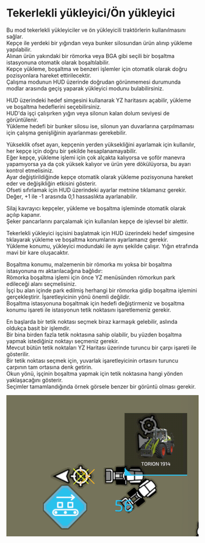 # Tekerlekli yükleyici/Ön yükleyici

  
Bu mod tekerlekli yükleyiciler ve ön yükleyicili traktörlerin kullanılmasını sağlar.   
Kepçe ile yerdeki bir yığından veya bunker silosundan ürün alınıp yükleme yapılabilir.  
Alınan ürün yakındaki bir römorka veya BGA gibi seçili bir boşaltma istasyonuna otomatik olarak boşaltılabilir.   
Kepçe yükleme, boşaltma ve benzeri işlemler için otomatik olarak doğru pozisyonlara hareket ettirilecektir.  
Çalışma modunun HUD üzerinde doğrudan görünmemesi durumunda modlar arasında geçiş yaparak yükleyici modunu bulabilirsiniz.  
  
HUD üzerindeki hedef simgesini kullanarak YZ haritasını açabilir, yükleme ve boşaltma hedeflerini seçebilirsiniz.   
HUD'da işçi çalışırken yığın veya silonun kalan dolum seviyesi de görüntülenir.  
Yükleme hedefi bir bunker silosu ise, silonun yan duvarlarına çarpılmaması için çalışma genişliğinin ayarlanması gerekebilir.  
  
Yükseklik ofset ayarı, kepçenin yerden yüksekliğini ayarlamak için kullanılır, her kepçe için doğru bir şekilde hesaplanamayabilir.    
Eğer kepçe, yükleme işlemi için çok alçakta kalıyorsa ve şoför manevra yapamıyorsa ya da çok yüksek kalıyor ve ürün yere dökülüyorsa, bu ayarı kontrol etmelisiniz.  
Ayar değiştirildiğinde kepçe otomatik olarak yükleme pozisyonuna hareket eder ve değişikliğin etkisini gösterir.   
Ofseti sıfırlamak için HUD üzerindeki ayarlar metnine tıklamanız gerekir. Değer, +1 ile -1 arasında 0,1 hassaslıkta ayarlanabilir.  
  
Silaj kavrayıcı kepçeler, yükleme ve boşaltma işleminde otomatik olarak açılıp kapanır.   
Şeker pancarlarını parçalamak için kullanılan kepçe de işlevsel bir alettir.  


  
Tekerlekli yükleyici işçisini başlatmak için HUD üzerindeki hedef simgesine tıklayarak yükleme ve boşaltma konumlarını ayarlamanız gerekir.  
Yükleme konumu, yükleyici modundaki ile aynı şekilde çalışır. Yığın etrafında mavi bir kare oluşacaktır.  
  
Boşaltma konumu, malzemenin bir römorka mı yoksa bir boşaltma istasyonuna mı aktarılacağına bağlıdır:  
Römorka boşaltma işlemi için önce YZ menüsünden römorkun park edileceği alanı seçmelisiniz.  
İşçi bu alan içinde park edilmiş herhangi bir römorka gidip boşaltma işlemini gerçekleştirir. İşaretleyicinin yönü önemli değildir.  
Boşaltma istasyonuna boşaltmak için hedefi değiştirmeniz ve boşaltma konumu işareti ile istasyonun tetik noktasını işaretlemeniz gerekir.  


  
En başlarda bir tetik noktası seçmek biraz karmaşık gelebilir, aslında oldukça basit bir işlemdir.  
Bir bina birden fazla tetik noktasına sahip olabilir, bu yüzden boşaltma yapmak istediğiniz noktayı seçmeniz gerekir.  
Mevcut bütün tetik noktaları YZ Haritası üzerinde turuncu bir çarpı işareti ile gösterilir.  
Bir tetik noktası seçmek için, yuvarlak işaretleyicinin ortasını turuncu çarpının tam ortasına denk getirin.  
Okun yönü, işçinin boşaltma yapmak için tetik noktasına hangi yönden yaklaşacağını gösterir.  
Seçimler tamamlandığında örnek görsele benzer bir görüntü olması gerekir.  


![Image](../assets/images/shovelloadertrigger_0_0_830_610.png)

